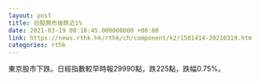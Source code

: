```yaml
---
layout: post
title: 日股開市後跌近1%
date: 2021-03-19 08:18:45.000000000 +08:00
link: https://news.rthk.hk/rthk/ch/component/k2/1581414-20210319.htm
categories: rthk
---
```


東京股市下跌。日經指數較早時報29990點，跌225點，跌幅0.75%。
